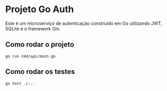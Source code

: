 # Projeto Go Auth

Este é um microserviço de autenticação construído em Go utilizando JWT, SQLite e o framework Gin.

## Como rodar o projeto
```go run cmd/api/main.go```

## Como rodar os testes
```go test ./...```